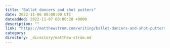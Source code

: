 ```yaml
---
title: "Ballet dancers and shot putters"
date: 2022-11-06 00:00:00 UTC
dateadded: 2022-11-07 00:00:28 +0000
description: ""
link: "https://matthewstrom.com/writing/ballet-dancers-and-shot-putters/"
category:
directory: _directory/matthew-ström.md
---
```

